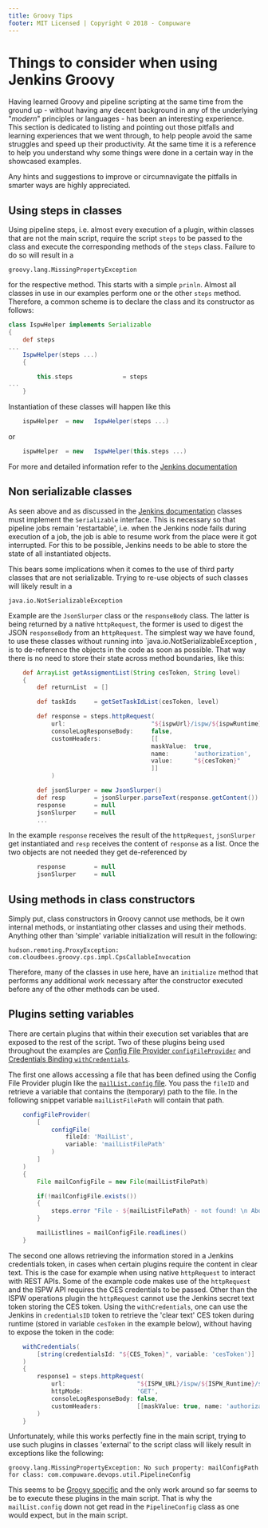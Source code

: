 ```yaml
---
title: Groovy Tips
footer: MIT Licensed | Copyright © 2018 - Compuware
---
```

# Things to consider when using Jenkins Groovy

Having learned Groovy and pipeline scripting at the same time from the ground up - without having any decent background in any of the underlying "*modern*" principles or languages - has been an interesting experience. This section is dedicated to listing and pointing out those pitfalls and learning experiences that we went through, to help people avoid the same struggles and speed up their productivity. At the same time it is a reference to help you understand why some things were done in a certain way in the showcased examples.

Any hints and suggestions to improve or circumnavigate the pitfalls in smarter ways are highly appreciated.

## Using steps in classes

Using pipeline steps, i.e. almost every execution of a plugin, within classes that are not the main script, require the script `steps` to be passed to the class and execute the corresponding methods of the `steps` class. Failure to do so will result in a
```
groovy.lang.MissingPropertyException
```

for the respective method. This starts with a simple `prinln`. Almost all classes in use in our examples perform one or the other `steps` method. Therefore, a common scheme is to declare the class and its constructor as follows:

```groovy
class IspwHelper implements Serializable
{
    def steps
...
    IspwHelper(steps ...) 
    {

        this.steps              = steps
...
    }
```

Instantiation of these classes will happen like this

```groovy
    ispwHelper  = new   IspwHelper(steps ...)
```

or

```groovy
    ispwHelper  = new   IspwHelper(this.steps ...)
```

For more and detailed information refer to the [Jenkins documentation](https://jenkins.io/doc/book/pipeline/shared-libraries/)

## Non serializable classes

As seen above and as discussed in the [Jenkins documentation](https://jenkins.io/doc/book/pipeline/shared-libraries/) classes must implement the `Serializable` interface. This is necessary so that pipeline jobs remain 'restartable', i.e. when the Jenkins node fails during execution of a job, the job is able to resume work from the place were it got interrupted. For this to be possible, Jenkins needs to be able to store the state of all instantiated objects.

This bears some implications when it comes to the use of third party classes that are not serializable. Trying to re-use objects of such classes will likely result in a
```
java.io.NotSerializableException
```

Example are the `JsonSlurper` class or the `responseBody` class. The latter is being returned by a native `httpRequest`, the former is used to digest the JSON `responseBody` from an `httpRequest`. The simplest way we have found, to use these classes without running into `java.io.NotSerializableException , is to de-reference the objects in the code as soon as possible. That way there is no need to store their state across method boundaries, like this:

```groovy
    def ArrayList getAssigmentList(String cesToken, String level)
    {
        def returnList  = []

        def taskIds     = getSetTaskIdList(cesToken, level)

        def response = steps.httpRequest(
            url:                        "${ispwUrl}/ispw/${ispwRuntime}/releases/${ispwRelease}/tasks",
            consoleLogResponseBody:     false, 
            customHeaders:              [[
                                        maskValue:  true,
                                        name:       'authorization',
                                        value:      "${cesToken}"
                                        ]]
            )

        def jsonSlurper = new JsonSlurper()
        def resp        = jsonSlurper.parseText(response.getContent())
        response        = null
        jsonSlurper     = null
        ...
```

In the example `response` receives the result of the `httpRequest`, `jsonSlurper` get instantiated and `resp` receives the content of `response` as a list. Once the two objects are not needed they get de-referenced by
```groovy
        response        = null
        jsonSlurper     = null
```

## Using methods in class constructors

Simply put, class constructors in Groovy cannot use methods, be it own internal methods, or instantiating other classes and using their methods. Anything other than 'simple' variable initialization will result in the following:
```
hudson.remoting.ProxyException: com.cloudbees.groovy.cps.impl.CpsCallableInvocation
```

Therefore, many of the classes in use here, have an `initialize` method that performs any additional work necessary after the constructor executed before any of the other methods can be used.

## Plugins setting variables

There are certain plugins that within their execution set variables that are exposed to the rest of the script. Two of these plugins being used throughout the examples are [Config File Provider `configFileProvider`](https://wiki.jenkins.io/display/JENKINS/Config+File+Provider+Plugin) and [Credentials Binding `withCredentials`](https://wiki.jenkins.io/display/JENKINS/Credentials+Binding+Plugin).

The first one allows accessing a file that has been defined using the Config File Provider plugin like the [`mailList.config` file](../advanced_pipelines/config_files). You pass the `fileID` and retrieve a variable that contains the (temporary) path to the file. In the following snippet variable `mailListFilePath` will contain that path.

```groovy
    configFileProvider(
        [
            configFile(
                fileId: 'MailList',
                variable: 'mailListFilePath'
            )
        ]
    )
    {
        File mailConfigFile = new File(mailListFilePath)

        if(!mailConfigFile.exists())
        {
            steps.error "File - ${mailListFilePath} - not found! \n Aborting Pipeline"
        }

        mailListlines = mailConfigFile.readLines()
    }
```

The second one allows retrieving the information stored in a Jenkins credentials token, in cases when certain plugins require the content in clear text. This is the case for example when using native `httpRequest` to interact with REST APIs. Some of the example code makes use of the `httpRequest` and the ISPW API requires the CES credentials to be passed. Other than the ISPW operations plugin the `httpRequest` cannot use the Jenkins secret text token storing the CES token. Using the `withCredentials`, one can use the Jenkins in `credentialsID` token to retrieve the 'clear text' CES token during runtime (stored in variable `cesToken` in the example below), without having to expose the token in the code:

```groovy
    withCredentials(
        [string(credentialsId: "${CES_Token}", variable: 'cesToken')]
    ) 
    {
        response1 = steps.httpRequest(
            url:                    "${ISPW_URL}/ispw/${ISPW_Runtime}/sets/${ISPW_Container}/tasks",
            httpMode:               'GET',
            consoleLogResponseBody: false,
            customHeaders:          [[maskValue: true, name: 'authorization', value: "${cesToken}"]]
        )
    }
```

Unfortunately, while this works perfectly fine in the main script, trying to use such plugins in classes 'external' to the script class will likely result in exceptions like the following:
```
groovy.lang.MissingPropertyException: No such property: mailConfigPath for class: com.compuware.devops.util.PipelineConfig
```

This seems to be [Groovy specific](https://groups.google.com/forum/#!topic/jenkinsci-users/8wd8Omvs74Y) and the only work around so far seems to be to execute these plugins in the main script. That is why the `mailList.config` down not get read in the `PipelineConfig` class as one would expect, but in the main script.
<!--stackedit_data:
eyJoaXN0b3J5IjpbLTEwOTA3NzUwMTgsLTgyMjI2OTk4MF19
-->